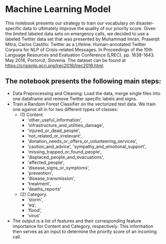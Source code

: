 # Machine Learning Model

This notebook presents our strategy to train our vocabulary on disaster-specific data to ultimately improve the quality of our priority score. Given the limited labeled data sets on emergency calls, we decided to use a labeled Twitter data set that was presented by Muhammad Imran, Prasenjit Mitra, Carlos Castillo: Twitter as a Lifeline: Human-annotated Twitter Corpora for NLP of Crisis-related Messages. In Proceedings of the 10th Language Resources and Evaluation Conference (LREC), pp. 1638-1643. May 2016, Portorož, Slovenia. The dataset can be found at https://crisisnlp.qcri.org/lrec2016/lrec2016.html.

## The notebook presents the following main steps:

- Data Preprocessing and Cleaning: Load the data, merge single files into one dataframe and remove Twitter specific labels and signs.
- Train a Random Forest Classifier on the vectorized text data. We train one against all in for two different types of classes: 
  - (1) Content
    - 'other_useful_information', 
    - 'infrastructure_and_utilities_damage', 
    - 'injured_or_dead_people', 
    - 'not_related_or_irrelevant', 
    - 'donation_needs_or_offers_or_volunteering_services', 
    - 'caution_and_advice', 'sympathy_and_emotional_support', 
    - 'missing_trapped_or_found_people', 
    - 'displaced_people_and_evacuations', 
    - 'affected_people', 
    - 'disease_signs_or_symptoms', 
    - 'prevention', 
    - 'disease_transmission', 
    - 'treatment', 
    - 'deaths_reports'
  - (2) Category.
    - 'storm', 
    - 'eq', 
    - 'flood', 
    - 'virus'
- The output is a list of features and their corresponding feature importance for Content and Category, respectively. This information then serves as an input to determine the priority score of an incoming call.

